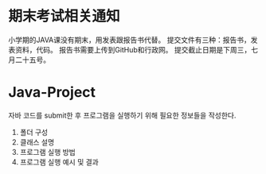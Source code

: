 # 期末考试相关通知

小学期的JAVA课没有期末，用发表跟报告书代替。
提交文件有三种：报告书，发表资料，代码。
报告书需要上传到GitHub和行政网。
提交截止日期是下周三，七月二十五号。

# Java-Project

자바 코드를 submit한 후 
프로그램을 실행하기 위해 필요한 정보들을 작성한다. 

1. 폴더 구성
2. 클래스 설명
3. 프로그램 실행 방법
4. 프로그램 실행 예시 및 결과
